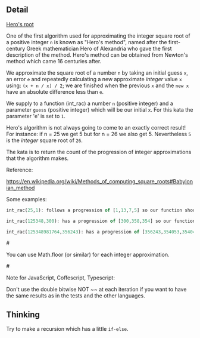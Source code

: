 ## Detail

[Hero's root](https://www.codewars.com/kata/55efecb8680f47654c000095)

One of the first algorithm used for approximating the integer square root of a positive integer `n` is known as "Hero's method", named after the first-century Greek mathematician Hero of Alexandria who gave the first description of the method. Hero's method can be obtained from Newton's method which came 16 centuries after. 

We approximate the square root of a number `n` by taking an initial guess `x`, an error `e` and repeatedly calculating a new approximate *integer* value `x` using: `(x + n / x) / 2`; we are finished when the previous `x` and the `new x` have an absolute difference less than `e`.

We supply to a function (int_rac) a number `n` (positive integer) and a parameter `guess` (positive integer) which will be our initial `x`. For this kata the parameter 'e' is set to `1`.

Hero's algorithm is not always going to come to an exactly correct result! For instance: if n = 25 we get 5 but for n = 26 we also get 5. Nevertheless `5` is the *integer* square root of `26`.

The kata is to return the count of the progression of integer approximations that the algorithm makes.

Reference:

<https://en.wikipedia.org/wiki/Methods_of_computing_square_roots#Babylonian_method>

Some examples:

```haskell
int_rac(25,1): follows a progression of [1,13,7,5] so our function should return 4.

int_rac(125348,300): has a progression of [300,358,354] so our function should return 3.

int_rac(125348981764,356243): has a progression of [356243,354053,354046] so our function should return 3.
```

\#

You can use Math.floor (or similar) for each integer approximation.

\#

Note for JavaScript, Coffescript, Typescript:

Don't use the double bitwise NOT ~~ at each iteration if you want to have the same results as in the tests and the other languages.

## Thinking

Try to make a recursion which has a little `if-else`.